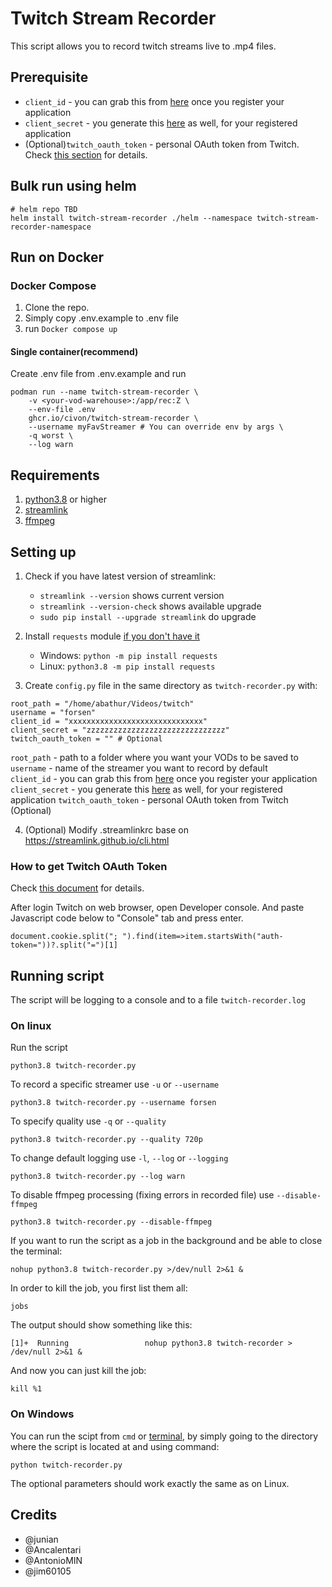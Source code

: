 # Twitch Stream Recorder

This script allows you to record twitch streams live to .mp4 files.

## Prerequisite

- `client_id` - you can grab this from [here](https://dev.twitch.tv/console/apps) once you register your application
- `client_secret` - you generate this [here](https://dev.twitch.tv/console/apps) as well, for your registered application
- (Optional)`twitch_oauth_token` - personal OAuth token from Twitch. Check [this section](#how-to-get-twitch-oauth-token) for details.

## Bulk run using helm

```
# helm repo TBD
helm install twitch-stream-recorder ./helm --namespace twitch-stream-recorder-namespace
```

## Run on Docker

### Docker Compose

1. Clone the repo.
1. Simply copy .env.example to .env file
1. run `Docker compose up`

#### Single container(recommend)

Create .env file from .env.example and run

```
podman run --name twitch-stream-recorder \
    -v <your-vod-warehouse>:/app/rec:Z \
    --env-file .env
    ghcr.io/civon/twitch-stream-recorder \
    --username myFavStreamer # You can override env by args \
    -q worst \
    --log warn
```

## Requirements

1. [python3.8](https://www.python.org/downloads/release/python-380/) or higher
2. [streamlink](https://streamlink.github.io/)
3. [ffmpeg](https://ffmpeg.org/)

## Setting up

1. Check if you have latest version of streamlink:

   - `streamlink --version` shows current version
   - `streamlink --version-check` shows available upgrade
   - `sudo pip install --upgrade streamlink` do upgrade

2. Install `requests` module [if you don't have it](https://pypi.org/project/requests/)
   - Windows: `python -m pip install requests`
   - Linux: `python3.8 -m pip install requests`
3. Create `config.py` file in the same directory as `twitch-recorder.py` with:

```properties
root_path = "/home/abathur/Videos/twitch"
username = "forsen"
client_id = "xxxxxxxxxxxxxxxxxxxxxxxxxxxxxx"
client_secret = "zzzzzzzzzzzzzzzzzzzzzzzzzzzzzzz"
twitch_oauth_token = "" # Optional
```

`root_path` - path to a folder where you want your VODs to be saved to  
`username` - name of the streamer you want to record by default  
`client_id` - you can grab this from [here](https://dev.twitch.tv/console/apps) once you register your application  
`client_secret` - you generate this [here](https://dev.twitch.tv/console/apps) as well, for your registered application
`twitch_oauth_token` - personal OAuth token from Twitch (Optional)

4. (Optional) Modify .streamlinkrc base on https://streamlink.github.io/cli.html

### How to get Twitch OAuth Token

Check [this document](https://streamlink.github.io/cli/plugins/twitch.html) for details.

After login Twitch on web browser, open Developer console. And paste Javascript code below to "Console" tab and press enter.

```
document.cookie.split("; ").find(item=>item.startsWith("auth-token="))?.split("=")[1]
```

## Running script

The script will be logging to a console and to a file `twitch-recorder.log`

### On linux

Run the script

```shell script
python3.8 twitch-recorder.py
```

To record a specific streamer use `-u` or `--username`

```shell script
python3.8 twitch-recorder.py --username forsen
```

To specify quality use `-q` or `--quality`

```shell script
python3.8 twitch-recorder.py --quality 720p
```

To change default logging use `-l`, `--log` or `--logging`

```shell script
python3.8 twitch-recorder.py --log warn
```

To disable ffmpeg processing (fixing errors in recorded file) use `--disable-ffmpeg`

```shell script
python3.8 twitch-recorder.py --disable-ffmpeg
```

If you want to run the script as a job in the background and be able to close the terminal:

```shell script
nohup python3.8 twitch-recorder.py >/dev/null 2>&1 &
```

In order to kill the job, you first list them all:

```shell script
jobs
```

The output should show something like this:

```shell script
[1]+  Running                 nohup python3.8 twitch-recorder > /dev/null 2>&1 &
```

And now you can just kill the job:

```shell script
kill %1
```

### On Windows

You can run the scipt from `cmd` or [terminal](https://www.microsoft.com/en-us/p/windows-terminal/9n0dx20hk701?activetab=pivot:overviewtab), by simply going to the directory where the script is located at and using command:

```shell script
python twitch-recorder.py
```

The optional parameters should work exactly the same as on Linux.

## Credits

- @junian
- @Ancalentari
- @AntonioMIN
- @jim60105
